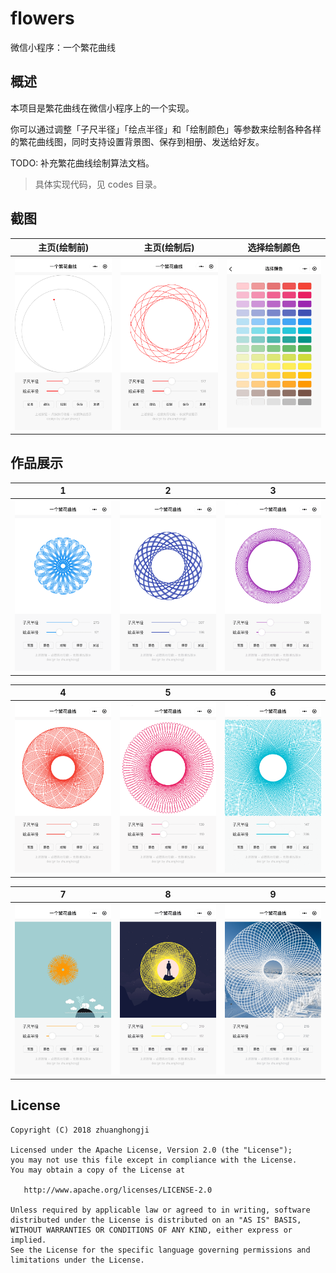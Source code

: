 # flowers

微信小程序：一个繁花曲线


## 概述

本项目是繁花曲线在微信小程序上的一个实现。

你可以通过调整「子尺半径」「绘点半径」和「绘制颜色」等参数来绘制各种各样的繁花曲线图，同时支持设置背景图、保存到相册、发送给好友。

TODO: 补充繁花曲线绘制算法文档。

> 具体实现代码，见 codes 目录。


## 截图

| 主页(绘制前) | 主页(绘制后) | 选择绘制颜色
| -- | -- | --
| ![](./screenshots/A.png) | ![](./screenshots/B.png) | ![](./screenshots/C.png)


## 作品展示

| 1 | 2 | 3
| -- | -- | --
| ![](./samples/E.png) | ![](./samples/D.png) | ![](./samples/C.png)

| 4 | 5 | 6
| -- | -- | --
| ![](./samples/A.png) | ![](./samples/B.png) | ![](./samples/F.png)

| 7 | 8 | 9
| -- | -- | --
| ![](./samples/G.png) | ![](./samples/H.png) | ![](./samples/I.png)


## License

```
Copyright (C) 2018 zhuanghongji

Licensed under the Apache License, Version 2.0 (the "License");
you may not use this file except in compliance with the License.
You may obtain a copy of the License at

   http://www.apache.org/licenses/LICENSE-2.0

Unless required by applicable law or agreed to in writing, software
distributed under the License is distributed on an "AS IS" BASIS,
WITHOUT WARRANTIES OR CONDITIONS OF ANY KIND, either express or implied.
See the License for the specific language governing permissions and
limitations under the License.
```

